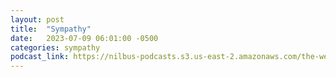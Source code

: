 ```yaml
---
layout: post
title:  "Sympathy"
date:   2023-07-09 06:01:00 -0500
categories: sympathy
podcast_link: https://nilbus-podcasts.s3.us-east-2.amazonaws.com/the-well-trained-mind/Sympathy/Sympathy.mp3
---
```

